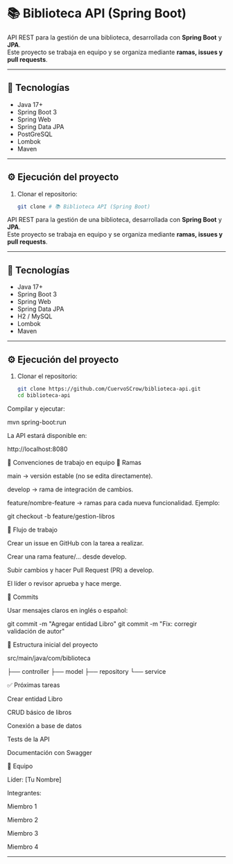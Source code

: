 # 📚 Biblioteca API (Spring Boot)

API REST para la gestión de una biblioteca, desarrollada con **Spring Boot** y **JPA**.  
Este proyecto se trabaja en equipo y se organiza mediante **ramas, issues y pull requests**.

---

## 🚀 Tecnologías
- Java 17+
- Spring Boot 3
- Spring Web
- Spring Data JPA
- PostGreSQL
- Lombok
- Maven

---

## ⚙️ Ejecución del proyecto
1. Clonar el repositorio:
   ```bash
   git clone # 📚 Biblioteca API (Spring Boot)

API REST para la gestión de una biblioteca, desarrollada con **Spring Boot** y **JPA**.  
Este proyecto se trabaja en equipo y se organiza mediante **ramas, issues y pull requests**.

---

## 🚀 Tecnologías
- Java 17+
- Spring Boot 3
- Spring Web
- Spring Data JPA
- H2 / MySQL
- Lombok
- Maven

---

## ⚙️ Ejecución del proyecto
1. Clonar el repositorio:
   ```bash
   git clone https://github.com/CuervoSCrow/biblioteca-api.git
   cd biblioteca-api

Compilar y ejecutar:

mvn spring-boot:run


La API estará disponible en:

http://localhost:8080

📌 Convenciones de trabajo en equipo
🔹 Ramas

main → versión estable (no se edita directamente).

develop → rama de integración de cambios.

feature/nombre-feature → ramas para cada nueva funcionalidad.
Ejemplo:

git checkout -b feature/gestion-libros

🔹 Flujo de trabajo

Crear un issue en GitHub con la tarea a realizar.

Crear una rama feature/... desde develop.

Subir cambios y hacer Pull Request (PR) a develop.

El líder o revisor aprueba y hace merge.

🔹 Commits

Usar mensajes claros en inglés o español:

git commit -m "Agregar entidad Libro"
git commit -m "Fix: corregir validación de autor"

📂 Estructura inicial del proyecto

src/main/java/com/biblioteca

 ├── controller
 ├── model
 ├── repository
 └── service

✅ Próximas tareas

 Crear entidad Libro

 CRUD básico de libros

 Conexión a base de datos

 Tests de la API

 Documentación con Swagger

👥 Equipo

Líder: [Tu Nombre]

Integrantes:

 Miembro 1

 Miembro 2

 Miembro 3

 Miembro 4


---



